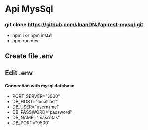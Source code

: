 # Api MysSql
### git clone https://github.com/JuanDNJ/apirest-mysql.git
- npm i or npm install
- npm run dev

##  Create file .env
##  Edit .env
#### Connection with mysql database
- PORT_SERVER="3000"
- DB_HOST="localhost"
- DB_USER="username"
- DB_PASSWORD="password"
- DB_NAME="mascotas"
- DB_PORT="9500"
